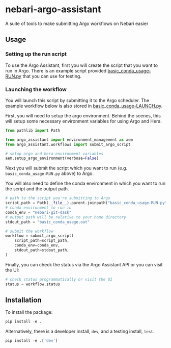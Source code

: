 # nebari-argo-assistant
A suite of tools to make submitting Argo workflows on Nebari easier

## Usage

### Setting up the run script

To use the Argo Assistant, first you will create the script that you want
to run in Argo. There is an example script provided
[basic_conda_usage-RUN.py](https://github.com/nebari-dev/nebari-argo-assistant/blob/main/examples/basic_conda_usage-RUN.py) 
that you can use for testing. 

### Launching the workflow

You will launch this script by submitting it to the Argo scheduler. The example workflow below is also stored in 
[basic_conda_usage-LAUNCH.py](https://github.com/nebari-dev/nebari-argo-assistant/blob/main/examples/basic_conda_usage-LAUNCH.py).

First, you will need to setup the argo environment. Behind the scenes, this will setup 
some necessary environment variables for using Argo and Hera. 

```python
from pathlib import Path

from argo_assistant import environment_management as aem
from argo_assistant.workflows import submit_argo_script

# setup argo and hera environment variables
aem.setup_argo_environment(verbose=False)
```

Next you will submit the script which you want to run (e.g. `basic_conda_usage-RUN.py` above) to Argo. 

You will also need to define the conda environment in which you want to run the script and the output path. 

```python
# path to the script you're submitting to Argo
script_path = Path(__file__).parent.joinpath("basic_conda_usage-RUN.py")
# conda environment to run in
conda_env = "nebari-git-dask"
# output path will be relative to your home directory
stdout_path = "basic_conda_usage.out"

# submit the workflow
workflow = submit_argo_script(
    script_path=script_path,
    conda_env=conda_env,
    stdout_path=stdout_path,
)
```
Finally, you can check the status via the Argo Assistant API or you can visit the UI:

```python
# check status programmatically or visit the UI
status = workflow.status
```

## Installation

To install the package:

```python
pip install -e .
```

Alternatively, there is a developer install, `dev`, and a testing install, `test`.

```python
pip install -e .['dev']
```

